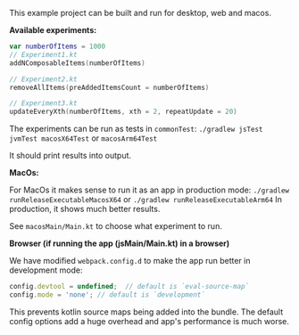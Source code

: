This example project can be built and run for desktop, web and macos. 

**Available experiments:**
```kotlin
var numberOfItems = 1000
// Experiment1.kt
addNComposableItems(numberOfItems)

// Experiment2.kt
removeAllItems(preAddedItemsCount = numberOfItems)

// Experiment3.kt
updateEveryXth(numberOfItems, xth = 2, repeatUpdate = 20)
```

The experiments can be run as tests in `commonTest`:
`./gradlew jsTest jvmTest macosX64Test` or `macosArm64Test`

It should print results into output.

**MacOs:**

For MacOs it makes sense to run it as an app in production mode:
`./gradlew runReleaseExecutableMacosX64` or `./gradlew runReleaseExecutableArm64`
In production, it shows much better results.

See `macosMain/Main.kt` to choose what experiment to run.

**Browser (if running the app (jsMain/Main.kt) in a browser)**

We have modified `webpack.config.d` to make the app run better in development mode:
```javascript
config.devtool = undefined;  // default is `eval-source-map`
config.mode = 'none'; // default is `development`
```
This prevents kotlin source maps being added into the bundle.
The default config options add a huge overhead and app's performance is much worse.
